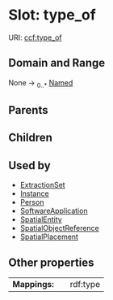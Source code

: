 
# Slot: type_of



URI: [ccf:type_of](http://purl.org/ccf/type_of)


## Domain and Range

None &#8594;  <sub>0..\*</sub> [Named](Named.md)

## Parents


## Children


## Used by

 * [ExtractionSet](ExtractionSet.md)
 * [Instance](Instance.md)
 * [Person](Person.md)
 * [SoftwareApplication](SoftwareApplication.md)
 * [SpatialEntity](SpatialEntity.md)
 * [SpatialObjectReference](SpatialObjectReference.md)
 * [SpatialPlacement](SpatialPlacement.md)

## Other properties

|  |  |  |
| --- | --- | --- |
| **Mappings:** | | rdf:type |